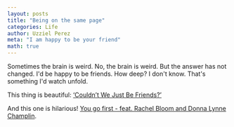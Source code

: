 ```yaml
---
layout: posts
title: "Being on the same page"
categories: Life
author: Uzziel Perez
meta: "I am happy to be your friend"
math: true
---
```


Sometimes the brain is weird. No, the brain is weird. But the answer has not changed. I'd be happy to be friends. How deep? I don't know. That's something I'd watch unfold.

This thing is beautiful: [‘Couldn’t We Just Be Friends?’](https://www.theschooloflife.com/thebookoflife/couldnt-we-just-be-friends/?utm_source=You+Tube&utm_medium=You+Tube+-+The+Advantages+of+Bein+%2527just+Good+Friends%2527+-+Video+Description+-+TBOL+Article&utm_campaign=You+Tube+-+The+Advantages+of+Bein+%2527just+Good+Friends%2527+-+Video+Description+-+TBOL+Article)

And this one is hilarious! [You go first - feat. Rachel Bloom and Donna Lynne Champlin](https://www.youtube.com/watch?v=k-anbK8DUOw).
